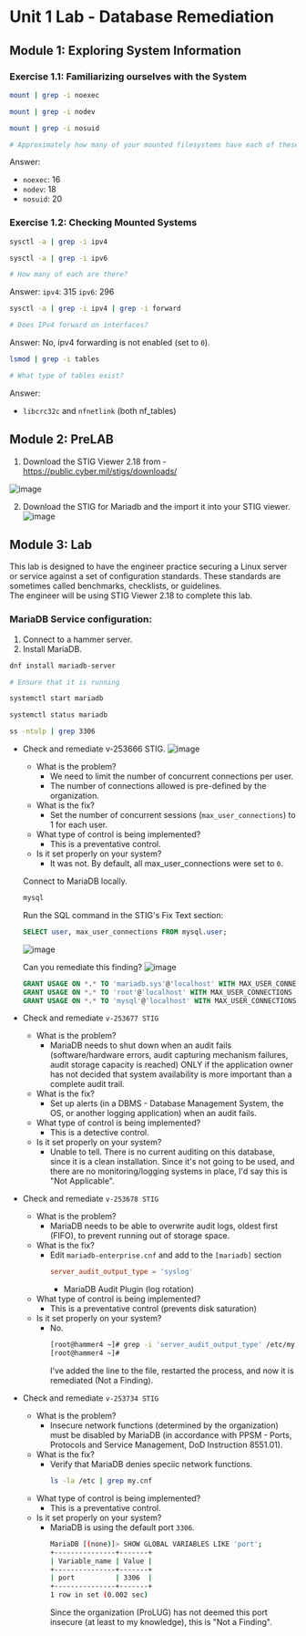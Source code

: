 # Unit 1 Lab - Database Remediation

## Module 1: Exploring System Information

### Exercise 1.1: Familiarizing ourselves with the System

```bash
mount | grep -i noexec

mount | grep -i nodev

mount | grep -i nosuid

# Approximately how many of your mounted filesystems have each of these values?
```
Answer: 
* `noexec`: 16 
* `nodev`: 18
* `nosuid`: 20

### Exercise 1.2: Checking Mounted Systems

```bash
sysctl -a | grep -i ipv4

sysctl -a | grep -i ipv6

# How many of each are there?
```
Answer:
`ipv4`: 315
`ipv6`: 296

```bash
sysctl -a | grep -i ipv4 | grep -i forward

# Does IPv4 forward on interfaces?
```
Answer: 
No, ipv4 forwarding is not enabled (set to `0`).  

```bash
lsmod | grep -i tables

# What type of tables exist?
```
Answer:
- `libcrc32c` and `nfnetlink` (both nf_tables)

## Module 2: PreLAB

1. Download the STIG Viewer 2.18 from - <https://public.cyber.mil/stigs/downloads/>
<!-- TODO: Host these screenshots locally -->
   ![image](https://github.com/user-attachments/assets/718b0c53-9bcc-4782-a2fb-bfc8b684bad7)

2. Download the STIG for Mariadb and the import it into your STIG viewer.
   ![image](https://github.com/user-attachments/assets/8c6e9b50-3c7e-4670-8092-83a2ae152ae2)

## Module 3: Lab

This lab is designed to have the engineer practice securing a Linux server or service
against a set of configuration standards.
These standards are sometimes called benchmarks, checklists, or guidelines.  
The engineer will be using STIG Viewer 2.18 to complete this lab.

### MariaDB Service configuration:

1. Connect to a hammer server.
2. Install MariaDB.

```bash
dnf install mariadb-server

# Ensure that it is running

systemctl start mariadb

systemctl status mariadb

ss -ntulp | grep 3306
```

- Check and remediate v-253666 STIG.
  ![image](https://github.com/user-attachments/assets/e882e555-773f-43c2-b6df-a12fe34e64eb)

  - What is the problem?
     - We need to limit the number of concurrent connections per user.
     - The number of connections allowed is pre-defined by the organization.
  - What is the fix?
     - Set the number of concurrent sessions (`max_user_connections`) to 1 for each user.
  - What type of control is being implemented?
     - This is a preventative control.  
  - Is it set properly on your system?
     - It was not. By default, all max_user_connections were set to `0`.

  Connect to MariaDB locally.
  ```bash
  mysql
  ```
  Run the SQL command in the STIG's Fix Text section:
  ```sql
  SELECT user, max_user_connections FROM mysql.user;
  ```
  ![image](https://github.com/user-attachments/assets/53984015-72ca-42c1-baa2-28e9a9470e3c)

  Can you remediate this finding?
  ![image](https://github.com/user-attachments/assets/a9410577-7250-421c-acdf-00cc7f54a3f0)
  ```sql
  GRANT USAGE ON *.* TO 'mariadb.sys'@'localhost' WITH MAX_USER_CONNECTIONS 1;
  GRANT USAGE ON *.* TO 'root'@'localhost' WITH MAX_USER_CONNECTIONS 1;
  GRANT USAGE ON *.* TO 'mysql'@'localhost' WITH MAX_USER_CONNECTIONS 1;
  ```

- Check and remediate `v-253677 STIG`
  - What is the problem?
    - MariaDB needs to shut down when an audit fails (software/hardware errors, audit
      capturing mechanism failures, audit storage capacity is reached) ONLY if the
      application owner has not decided that system availability is more important
      than a complete audit trail.
  - What is the fix?
    - Set up alerts (in a DBMS - Database Management System, the OS, or another logging application) when an audit fails.
  - What type of control is being implemented?
    - This is a detective control.
  - Is it set properly on your system?
    - Unable to tell. There is no current auditing on this database, since it is a
      clean installation. Since it's not going to be used, and there are no
      monitoring/logging systems in place, I'd say this is "Not Applicable".

- Check and remediate `v-253678 STIG`
  - What is the problem?
    - MariaDB needs to be able to overwrite audit logs, oldest first (FIFO), to
      prevent running out of storage space.
  - What is the fix?
    - Edit `mariadb-enterprise.cnf` and add to the `[mariadb]` section
      ```conf
      server_audit_output_type = 'syslog'
      ```
        - MariaDB Audit Plugin (log rotation)
  - What type of control is being implemented?
    - This is a preventative control (prevents disk saturation)
  - Is it set properly on your system?
    - No. 
      ```bash
      [root@hammer4 ~]# grep -i 'server_audit_output_type' /etc/my.cnf.d/mariadb-server.cnf
      [root@hammer4 ~]#
      ```
      I've added the line to the file, restarted the process, and now it is remediated (Not a Finding).

- Check and remediate `v-253734 STIG`
  - What is the problem?
    - Insecure network functions (determined by the organization) must be disabled by MariaDB (in accordance with PPSM - Ports, Protocols and Service Management, DoD Instruction 8551.01).
  - What is the fix?
    - Verify that MariaDB denies speciic network functions.
      ```bash
      ls -la /etc | grep my.cnf
      ```
  - What type of control is being implemented?
    - This is a preventative control.
  - Is it set properly on your system?
    - MariaDB is using the default port `3306`.
      ```bash
      MariaDB [(none)]> SHOW GLOBAL VARIABLES LIKE 'port';
      +---------------+-------+
      | Variable_name | Value |
      +---------------+-------+
      | port          | 3306  |
      +---------------+-------+
      1 row in set (0.002 sec)
      ```
      Since the organization (ProLUG) has not deemed this port insecure (at least to
      my knowledge), this is "Not a Finding".


